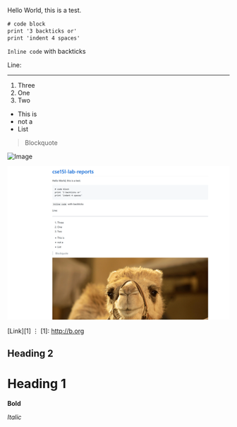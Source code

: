 Hello World, this is a test.
```
# code block
print '3 backticks or'
print 'indent 4 spaces'
``` 
`Inline code` with backticks

Line:

***

1. Three
2. One
3. Two

* This is
* not a
* List

> Blockquote

![Image](https://hddesktopwallpapers.in/wp-content/uploads/2015/09/camel-picture.jpg)

![Image](https://github.com/robrodrig/cse15l-lab-reports/blob/main/screenshotofsite.PNG)

[Link][1]
⋮
[1]: http://b.org

## Heading 2

# Heading 1

**Bold**

*Italic*
